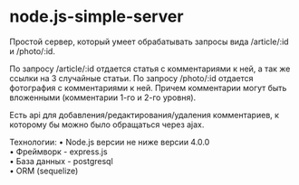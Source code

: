 # node.js-simple-server
Простой сервер, который умеет обрабатывать запросы вида /article/:id и /photo/:id.
 
По запросу /article/:id отдается статья с комментариями к ней, а так же ссылки на 3 случайные статьи.
По запросу /photo/:id отдается фотография с комментариями к ней.
Причем комментарии могут быть вложенными (комментарии 1-го и 2-го уровня).
 
Есть api для добавления/редактирования/удаления комментариев, к которому бы можно было обращаться через ajax.
 
Технологии:
•	Node.js версии не ниже версии 4.0.0<br/>
•	Фреймворк - express.js<br/>
•	База данных - postgresql<br/>
•	ORM (sequelize)<br/>
